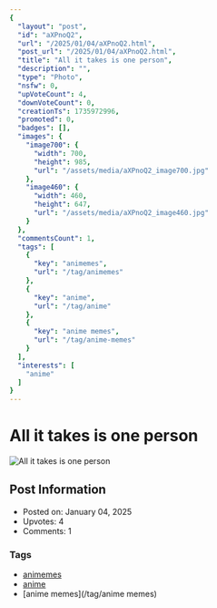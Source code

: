 ```yaml
---
{
  "layout": "post",
  "id": "aXPnoQ2",
  "url": "/2025/01/04/aXPnoQ2.html",
  "post_url": "/2025/01/04/aXPnoQ2.html",
  "title": "All it takes is one person",
  "description": "",
  "type": "Photo",
  "nsfw": 0,
  "upVoteCount": 4,
  "downVoteCount": 0,
  "creationTs": 1735972996,
  "promoted": 0,
  "badges": [],
  "images": {
    "image700": {
      "width": 700,
      "height": 985,
      "url": "/assets/media/aXPnoQ2_image700.jpg"
    },
    "image460": {
      "width": 460,
      "height": 647,
      "url": "/assets/media/aXPnoQ2_image460.jpg"
    }
  },
  "commentsCount": 1,
  "tags": [
    {
      "key": "animemes",
      "url": "/tag/animemes"
    },
    {
      "key": "anime",
      "url": "/tag/anime"
    },
    {
      "key": "anime memes",
      "url": "/tag/anime-memes"
    }
  ],
  "interests": [
    "anime"
  ]
}
---
```


# All it takes is one person

![All it takes is one person](/assets/media/aXPnoQ2_image700.jpg)

## Post Information

- Posted on: January 04, 2025
- Upvotes: 4
- Comments: 1

### Tags

- [animemes](/tag/animemes)
- [anime](/tag/anime)
- [anime memes](/tag/anime memes)
